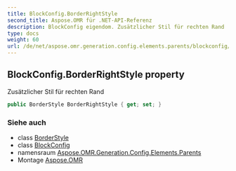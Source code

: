 ```yaml
---
title: BlockConfig.BorderRightStyle
second_title: Aspose.OMR für .NET-API-Referenz
description: BlockConfig eigendom. Zusätzlicher Stil für rechten Rand
type: docs
weight: 60
url: /de/net/aspose.omr.generation.config.elements.parents/blockconfig/borderrightstyle/
---
```

## BlockConfig.BorderRightStyle property

Zusätzlicher Stil für rechten Rand

```csharp
public BorderStyle BorderRightStyle { get; set; }
```

### Siehe auch

* class [BorderStyle](../../../aspose.omr.generation.config/borderstyle/)
* class [BlockConfig](../)
* namensraum [Aspose.OMR.Generation.Config.Elements.Parents](../../blockconfig/)
* Montage [Aspose.OMR](../../../)


